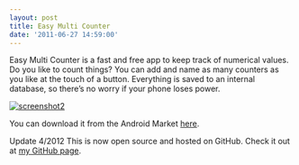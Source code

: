 ```yaml
---
layout: post
title: Easy Multi Counter
date: '2011-06-27 14:59:00'
---
```



Easy Multi Counter is a fast and free app to keep track of numerical values. Do you like to count things? You can add and name as many counters as you like at the touch of a button. Everything is saved to an internal database, so there’s no worry if your phone loses power.

[![](http://66.147.244.180/~hunterda/content/images/2011/06/screenshot2111-180x300.png "screenshot2")](http://66.147.244.180/~hunterda/content/images/2011/06/screenshot2111.png)

You can download it from the Android Market [here](https://market.android.com/details?id=com.hunterdavis.easymulticounter).

Update 4/2012 This is now open source and hosted on GitHub. Check it out at [my GitHub page](https://github.com/huntergdavis).


